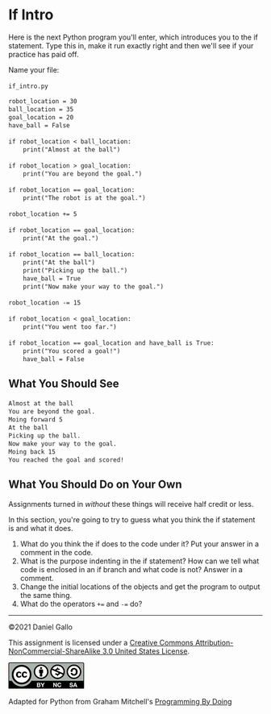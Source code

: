 # If Intro

Here is the next Python program you'll enter, which introduces you to the if statement. Type this in, make it run
exactly right and then we'll see if your practice has paid off.

Name your file:

`if_intro.py`

```
robot_location = 30
ball_location = 35
goal_location = 20
have_ball = False

if robot_location < ball_location:
    print("Almost at the ball")

if robot_location > goal_location:
    print("You are beyond the goal.")

if robot_location == goal_location:
    print("The robot is at the goal.")

robot_location += 5

if robot_location == goal_location:
    print("At the goal.")

if robot_location == ball_location:
    print("At the ball")
    print("Picking up the ball.")
    have_ball = True
    print("Now make your way to the goal.")

robot_location -= 15

if robot_location < goal_location:
    print("You went too far.")

if robot_location == goal_location and have_ball is True:
    print("You scored a goal!")
    have_ball = False
```

What You Should See
-------------------
```
Almost at the ball
You are beyond the goal.
Moing forward 5
At the ball
Picking up the ball.
Now make your way to the goal.
Moing back 15
You reached the goal and scored!
```

What You Should Do on Your Own
------------------------------
Assignments turned in *without* these things will receive half credit or less.

In this section, you're going to try to guess what you think the if statement is and what it does.

1. What do you think the if does to the code under it? Put your answer in a comment in the code.
2. What is the purpose indenting in the if statement? How can we tell what code is enclosed in an if branch and what code is not? Answer in a comment.
3. Change the initial locations of the objects and get the program to output the same thing.
4. What do the operators `+=` and `-=` do?

---

©2021 Daniel Gallo

This assignment is licensed under a
[Creative Commons Attribution-NonCommercial-ShareAlike 3.0 United States License](https://creativecommons.org/licenses/by-nc-sa/3.0/us/deed.en_US).  

![Creative Commons License](images/by-nc-sa.png)

Adapted for Python from Graham Mitchell's [Programming By Doing](https://programmingbydoing.com/)